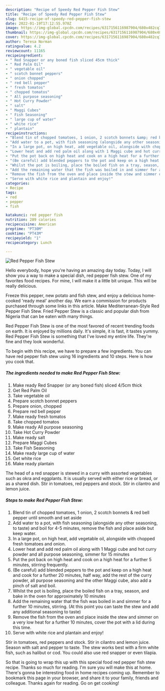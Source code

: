 ```yaml
---
description: "Recipe of Speedy Red Pepper Fish Stew"
title: "Recipe of Speedy Red Pepper Fish Stew"
slug: 6415-recipe-of-speedy-red-pepper-fish-stew
date: 2022-01-19T17:12:55.978Z
image: https://img-global.cpcdn.com/recipes/6317156116987904/680x482cq70/red-pepper-fish-stew-recipe-main-photo.jpg
thumbnail: https://img-global.cpcdn.com/recipes/6317156116987904/680x482cq70/red-pepper-fish-stew-recipe-main-photo.jpg
cover: https://img-global.cpcdn.com/recipes/6317156116987904/680x482cq70/red-pepper-fish-stew-recipe-main-photo.jpg
author: Teresa Norman
ratingvalue: 4.2
reviewcount: 11165
recipeingredient:
- " Red Snapper or any boned fish sliced 45cm thick"
- " Red Palm Oil"
- " vegetable oil"
- " scotch bonnet peppers"
- " onion chopped"
- " red bell pepper"
- " fresh tomatos"
- " chopped tomatos"
- " All purpose seasoning"
- " Hot Curry Powder"
- " salt"
- " Maggi Cubes"
- " Fish Seasoning"
- " large cup of water"
- " white rice"
- " plantain"
recipeinstructions:
- "Blend tin of chopped tomatoes, 1 onion, 2 scotch bonnets &amp; red bell pepper until smooth and set aside"
- "Add water to a pot, with fish seasoning (alongside any other seasoning, to taste) and boil for 4-5 minutes, remove the fish and place aside but keep water."
- "In a large pot, on high heat, add vegetable oil, alongside with chopped fresh tomatoes and onion."
- "Lower heat and add red palm oil along with 1 Maggi cube and hot curry powder and all purpose seasoning, simmer for 15 minutes"
- "Put the pot back on high heat and cook on a high heat for a further 5 minutes, stirring frequently."
- "(Be careful) add blended peppers to the pot and keep on a high heat and cook for a further 20 minutes, half way, add the rest of the curry powder, all purpose seasoning and the other Maggi cube, also add a pinch of salt and boil."
- "Whilst the pot is boiling, place the boiled fish on a tray, season, and bake in the oven for approximately 10 minutes"
- "Add the remaining water that the fish was boiled in and simmer for a further 10 minutes, stirring. (At this point you can taste the stew and add any additional seasoning to taste)"
- "Remove the fish from the oven and place inside the stew and simmer on a very low heat for a further 10 minutes, cover the pot with a lid during this time."
- "Serve with white rice and plantain and enjoy!"
categories:
- Recipe
tags:
- red
- pepper
- fish

katakunci: red pepper fish 
nutrition: 289 calories
recipecuisine: American
preptime: "PT30M"
cooktime: "PT43M"
recipeyield: "1"
recipecategory: Lunch

---
```



![Red Pepper Fish Stew](https://img-global.cpcdn.com/recipes/6317156116987904/680x482cq70/red-pepper-fish-stew-recipe-main-photo.jpg)

Hello everybody, hope you're having an amazing day today. Today, I will show you a way to make a special dish, red pepper fish stew. One of my favorites food recipes. For mine, I will make it a little bit unique. This will be really delicious.

Freeze this pepper, new potato and fish stew, and enjoy a delicious home-cooked &#39;ready meal&#39; another day. We earn a commission for products purchased through some links in this article. Make Mediterranean-Style Red Pepper Fish Stew. Fried Pepper Stew is a classic and popular dish from Nigeria that can be eaten with many things.

Red Pepper Fish Stew is one of the most favored of recent trending foods on earth. It is enjoyed by millions daily. It's simple, it is fast, it tastes yummy. Red Pepper Fish Stew is something that I've loved my entire life. They're fine and they look wonderful.


To begin with this recipe, we have to prepare a few ingredients. You can have red pepper fish stew using 16 ingredients and 10 steps. Here is how you cook that.

<!--inarticleads1-->

##### The ingredients needed to make Red Pepper Fish Stew:

1. Make ready  Red Snapper (or any boned fish) sliced 4/5cm thick
1. Get  Red Palm Oil
1. Take  vegetable oil
1. Prepare  scotch bonnet peppers
1. Prepare  onion, chopped
1. Prepare  red bell pepper
1. Make ready  fresh tomatos
1. Take  chopped tomatos
1. Make ready  All purpose seasoning
1. Take  Hot Curry Powder
1. Make ready  salt
1. Prepare  Maggi Cubes
1. Take  Fish Seasoning
1. Make ready  large cup of water
1. Get  white rice
1. Make ready  plantain


The head of a red snapper is stewed in a curry with assorted vegetables such as okra and eggplants. It is usually served with either rice or bread, or as a shared dish. Stir in tomatoes, red peppers and stock. Stir in cilantro and lemon juice. 

<!--inarticleads2-->

##### Steps to make Red Pepper Fish Stew:

1. Blend tin of chopped tomatoes, 1 onion, 2 scotch bonnets &amp; red bell pepper until smooth and set aside
1. Add water to a pot, with fish seasoning (alongside any other seasoning, to taste) and boil for 4-5 minutes, remove the fish and place aside but keep water.
1. In a large pot, on high heat, add vegetable oil, alongside with chopped fresh tomatoes and onion.
1. Lower heat and add red palm oil along with 1 Maggi cube and hot curry powder and all purpose seasoning, simmer for 15 minutes
1. Put the pot back on high heat and cook on a high heat for a further 5 minutes, stirring frequently.
1. (Be careful) add blended peppers to the pot and keep on a high heat and cook for a further 20 minutes, half way, add the rest of the curry powder, all purpose seasoning and the other Maggi cube, also add a pinch of salt and boil.
1. Whilst the pot is boiling, place the boiled fish on a tray, season, and bake in the oven for approximately 10 minutes
1. Add the remaining water that the fish was boiled in and simmer for a further 10 minutes, stirring. (At this point you can taste the stew and add any additional seasoning to taste)
1. Remove the fish from the oven and place inside the stew and simmer on a very low heat for a further 10 minutes, cover the pot with a lid during this time.
1. Serve with white rice and plantain and enjoy!


Stir in tomatoes, red peppers and stock. Stir in cilantro and lemon juice. Season with salt and pepper to taste. The stew works best with a firm white fish, such as halibut or cod. You could also use red snapper or even tilapia. 

So that is going to wrap this up with this special food red pepper fish stew recipe. Thanks so much for reading. I'm sure you will make this at home. There's gonna be interesting food in home recipes coming up. Remember to bookmark this page in your browser, and share it to your family, friends and colleague. Thanks again for reading. Go on get cooking!
